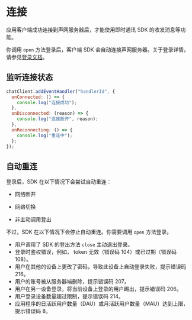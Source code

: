 # 连接

应用客户端成功连接到声网服务器后，才能使用即时通讯 SDK 的收发消息等功能。

你调用 `open` 方法登录后，客户端 SDK 会自动连接声网服务器。关于登录详情，请参见[登录文档](login.html)。

## 监听连接状态

```javascript
chatClient.addEventHandler("handlerId", {
  onConnected: () => {
    console.log("连接成功");
  },
  onDisconnected: (reason) => {
    console.log("连接断开", reason);
  },
  onReconnecting: () => {
    console.log("重连中");
  };
});
```

## 自动重连

登录后，SDK 在以下情况下会尝试自动重连：

- 网络断开

- 网络切换

- 非主动调用登出

不过，SDK 在以下情况下会停止自动重连。你需要调用 `open` 方法登录。

- 用户调用了 SDK 的登出方法 `close` 主动退出登录。
- 登录时鉴权错误，例如， token 无效（错误码 104）或已过期（错误码 108）。
- 用户在其他的设备上更改了密码，导致此设备上自动登录失败，提示错误码 216。
- 用户的账号被从服务器端删除，提示错误码 207。
- 用户在另一设备登录，将当前设备上登录的用户踢出，提示错误码 206。
- 用户登录设备数量超过限制，提示错误码 214。
- 应用程序的日活跃用户数量（DAU）或月活跃用户数量（MAU）达到上限，提示错误码 8。
